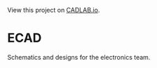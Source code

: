 View this project on [CADLAB.io](https://cadlab.io/project/1514). 

# ECAD
Schematics and designs for the electronics team.
